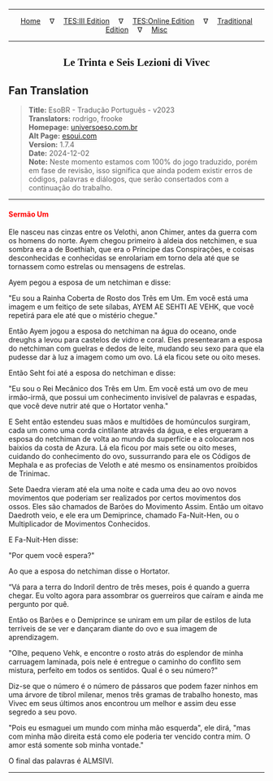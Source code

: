 
---

<!-- Jekyll Page Links -->

<center>
<a href="../../../../../index.html">Home</a>
&emsp;&nabla;&emsp;
<a href="../../../../index-tes3.html">TES:III Edition</a>
&emsp;&nabla;&emsp;
<a href="../../../../index-teso.html">TES:Online Edition</a>
&emsp;&nabla;&emsp;
<a href="../../../../index-traditional.html">Traditional Edition</a>
&emsp;&nabla;&emsp;
<a href="../../../../index-misc.html">Misc</a>
</center>

<!-- Markdown Body Below: -->

---

<center>
<h2><span style="font-family:Georgia">Le Trinta e Seis Lezioni di Vivec</span></h2>
</center>

## Fan Translation

> __Title:__ EsoBR - Tradução Português - v2023\
> __Translators:__ rodrigo, frooke\
> __Homepage:__ [universoeso.com.br][1]\
> __Alt Page:__ [esoui.com][2]\
> __Version:__ 1.7.4\
> __Date:__ 2024-12-02\
> __Note:__ Neste momento estamos com 100% do jogo traduzido, porém em fase de revisão, isso significa que ainda podem existir erros de códigos, palavras e diálogos, que serão consertados com a continuação do trabalho.

[1]: https://www.universoeso.com.br/traducao
[2]: https://www.esoui.com/downloads/info2256-EsoBR-TraduoPortugus-v2023.html

---

#### <span style="color:red">Sermão Um</span>

Ele nasceu nas cinzas entre os Velothi, anon Chimer, antes da guerra com os homens do norte. Ayem chegou primeiro à aldeia dos netchimen, e sua sombra era a de Boethiah, que era o Príncipe das Conspirações, e coisas desconhecidas e conhecidas se enrolariam em torno dela até que se tornassem como estrelas ou mensagens de estrelas.

Ayem pegou a esposa de um netchiman e disse:

"Eu sou a Rainha Coberta de Rosto dos Três em Um. Em você está uma imagem e um feitiço de sete sílabas, AYEM AE SEHTI AE VEHK, que você repetirá para ele até que o mistério chegue."

Então Ayem jogou a esposa do netchiman na água do oceano, onde dreughs a levou para castelos de vidro e coral. Eles presentearam a esposa do netchiman com guelras e dedos de leite, mudando seu sexo para que ela pudesse dar à luz a imagem como um ovo. Lá ela ficou sete ou oito meses.

Então Seht foi até a esposa do netchiman e disse:

"Eu sou o Rei Mecânico dos Três em Um. Em você está um ovo de meu irmão-irmã, que possui um conhecimento invisível de palavras e espadas, que você deve nutrir até que o Hortator venha."

E Seht então estendeu suas mãos e multidões de homúnculos surgiram, cada um como uma corda cintilante através da água, e eles ergueram a esposa do netchiman de volta ao mundo da superfície e a colocaram nos baixios da costa de Azura. Lá ela ficou por mais sete ou oito meses, cuidando do conhecimento do ovo, sussurrando para ele os Códigos de Mephala e as profecias de Veloth e até mesmo os ensinamentos proibidos de Trinimac.

Sete Daedra vieram até ela uma noite e cada uma deu ao ovo novos movimentos que poderiam ser realizados por certos movimentos dos ossos. Eles são chamados de Barões do Movimento Assim. Então um oitavo Daedroth veio, e ele era um Demiprince, chamado Fa-Nuit-Hen, ou o Multiplicador de Movimentos Conhecidos.

E Fa-Nuit-Hen disse:

"Por quem você espera?"

Ao que a esposa do netchiman disse o Hortator.

“Vá para a terra do Indoril dentro de três meses, pois é quando a guerra chegar. Eu volto agora para assombrar os guerreiros que caíram e ainda me pergunto por quê.

Então os Barões e o Demiprince se uniram em um pilar de estilos de luta terríveis de se ver e dançaram diante do ovo e sua imagem de aprendizagem.

"Olhe, pequeno Vehk, e encontre o rosto atrás do esplendor de minha carruagem laminada, pois nele é entregue o caminho do conflito sem mistura, perfeito em todos os sentidos. Qual é o seu número?"

Diz-se que o número é o número de pássaros que podem fazer ninhos em uma árvore de tibrol milenar, menos três gramas de trabalho honesto, mas Vivec em seus últimos anos encontrou um melhor e assim deu esse segredo a seu povo.

"Pois eu esmaguei um mundo com minha mão esquerda", ele dirá, "mas com minha mão direita está como ele poderia ter vencido contra mim. O amor está somente sob minha vontade."

O final das palavras é ALMSIVI.

---

